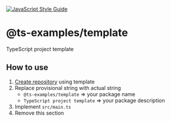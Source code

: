 [![JavaScript Style Guide](https://img.shields.io/badge/code_style-standard-brightgreen.svg)](https://standardjs.com)

# @ts-examples/template

TypeScript project template

## How to use

1. [Create repository](https://github.com/ts-examples/template/generate) using template
2. Replace provisional string with actual string
    - `@ts-examples/template` => your package name
    - `TypeScript project template` => your package description
3. Implement `src/main.ts`
4. Remove this section
